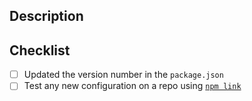 ## Description

## Checklist

- [ ] Updated the version number in the `package.json`
- [ ] Test any new configuration on a repo using [`npm link`](https://docs.npmjs.com/cli/link)
